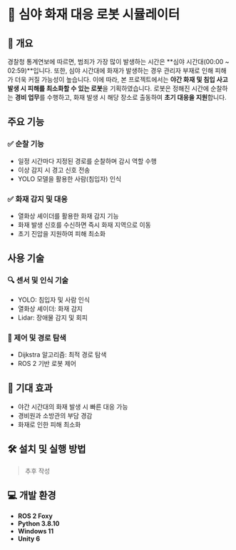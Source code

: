 # :robot: 심야 화재 대응 로봇 시뮬레이터

## 📌 개요
경찰청 통계연보에 따르면, 범죄가 가장 많이 발생하는 시간은 **심야 시간대(00:00 ~ 02:59)**입니다. 또한, 심야 시간대에 화재가 발생하는 경우 관리자 부재로 인해 피해가 더욱 커질 가능성이 높습니다. 이에 따라, 본 프로젝트에서는 **야간 화재 및 침입 사고 발생 시 피해를 최소화할 수 있는 로봇**을 기획하였습니다. 로봇은 정해진 시간에 순찰하는 **경비 업무**를 수행하고, 화재 발생 시 해당 장소로 출동하여 **초기 대응을 지원**합니다.


## 주요 기능
### ✅ 순찰 기능
- 일정 시간마다 지정된 경로를 순찰하며 감시 역할 수행  
- 이상 감지 시 경고 신호 전송  
- YOLO 모델을 활용한 사람(침입자) 인식

### ✅ 화재 감지 및 대응
- 열화상 셰이더를 활용한 화재 감지 기능
- 화재 발생 신호를 수신하면 즉시 화재 지역으로 이동  
- 초기 진압을 지원하여 피해 최소화  


## 사용 기술
### 🔍 센서 및 인식 기술
- YOLO: 침입자 및 사람 인식  
- 열화상 셰이더: 화재 감지  
- Lidar: 장애물 감지 및 회피  

### 🔧 제어 및 경로 탐색
- Dijkstra 알고리즘: 최적 경로 탐색  
- ROS 2 기반 로봇 제어  


## 🎯 기대 효과
- 야간 시간대의 화재 발생 시 빠른 대응 가능
- 경비원과 소방관의 부담 경감
- 화재로 인한 피해 최소화

## 🛠 설치 및 실행 방법
> 추후 작성  

## 💻 개발 환경
- **ROS 2 Foxy**  
- **Python 3.8.10**  
- **Windows 11**  
- **Unity 6**  

